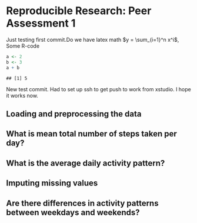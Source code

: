 # Reproducible Research: Peer Assessment 1
Just testing first commit.Do we have latex math $y = \sum_{i=1}^n x^i$, Some R-code 


```r
a <- 2
b <- 3
a + b
```

```
## [1] 5
```

New test commit. Had to set up ssh to get push to work from xstudio. I hope it works now.

## Loading and preprocessing the data



## What is mean total number of steps taken per day?



## What is the average daily activity pattern?



## Imputing missing values



## Are there differences in activity patterns between weekdays and weekends?
